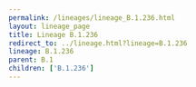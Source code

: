 ```yaml
---
permalink: /lineages/lineage_B.1.236.html
layout: lineage_page
title: Lineage B.1.236
redirect_to: ../lineage.html?lineage=B.1.236
lineage: B.1.236
parent: B.1
children: ['B.1.236']
---
```


